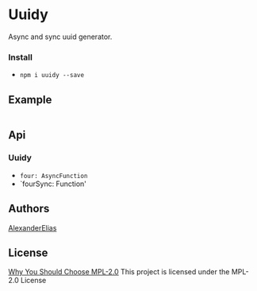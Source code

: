 
# Uuidy
Async and sync uuid generator.

### Install
- `npm i uuidy --save`

## Example
```js

```

## Api

### Uuidy
- `four: AsyncFunction`
- `fourSync: Function'

## Authors
[AlexanderElias](https://github.com/AlexanderElias)

## License
[Why You Should Choose MPL-2.0](http://veldstra.org/2016/12/09/you-should-choose-mpl2-for-your-opensource-project.html)
This project is licensed under the MPL-2.0 License

